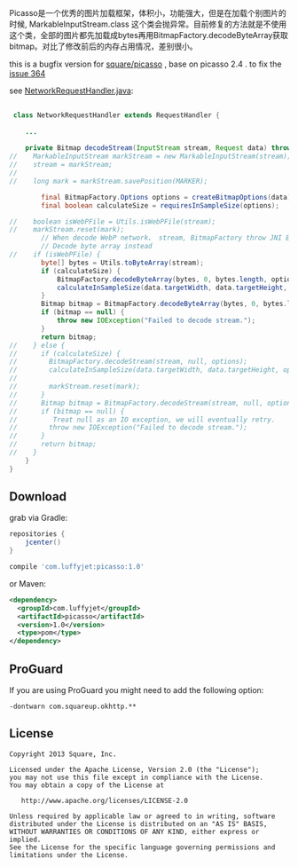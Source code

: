 Picasso是一个优秀的图片加载框架，体积小，功能强大，但是在加载个别图片的时候, MarkableInputStream.class 这个类会抛异常。目前修复的方法就是不使用这个类，全部的图片都先加载成bytes再用BitmapFactory.decodeByteArray获取bitmap。对比了修改前后的内存占用情况，差别很小。

this is a bugfix version for [square/picasso](https://github.com/square/picasso) , base on picasso 2.4 . to fix the [issue 364](https://github.com/square/picasso/issues/364)

see [NetworkRequestHandler.java](https://github.com/luffyjet/picassomod/blob/master/picasso/src/main/java/com/squareup/picasso/NetworkRequestHandler.java):
 
```java
 
 class NetworkRequestHandler extends RequestHandler {
    
    ...
    
    private Bitmap decodeStream(InputStream stream, Request data) throws IOException {
//    MarkableInputStream markStream = new MarkableInputStream(stream);
//    stream = markStream;
//
//    long mark = markStream.savePosition(MARKER);

        final BitmapFactory.Options options = createBitmapOptions(data);
        final boolean calculateSize = requiresInSampleSize(options);

//    boolean isWebPFile = Utils.isWebPFile(stream);
//    markStream.reset(mark);
        // When decode WebP network、 stream, BitmapFactory throw JNI Exception and make app crash.
        // Decode byte array instead
//    if (isWebPFile) {
        byte[] bytes = Utils.toByteArray(stream);
        if (calculateSize) {
            BitmapFactory.decodeByteArray(bytes, 0, bytes.length, options);
            calculateInSampleSize(data.targetWidth, data.targetHeight, options, data);
        }
        Bitmap bitmap = BitmapFactory.decodeByteArray(bytes, 0, bytes.length, options);
        if (bitmap == null) {
            throw new IOException("Failed to decode stream.");
        }
        return bitmap;
//    } else {
//      if (calculateSize) {
//        BitmapFactory.decodeStream(stream, null, options);
//        calculateInSampleSize(data.targetWidth, data.targetHeight, options, data);
//
//        markStream.reset(mark);
//      }
//      Bitmap bitmap = BitmapFactory.decodeStream(stream, null, options);
//      if (bitmap == null) {
//         Treat null as an IO exception, we will eventually retry.
//        throw new IOException("Failed to decode stream.");
//      }
//      return bitmap;
//    }
    }
}

```

Download
--------

grab via Gradle:
```groovy
repositories {
    jcenter()
}

compile 'com.luffyjet:picasso:1.0'
```
or Maven:
```xml
<dependency>
  <groupId>com.luffyjet</groupId>
  <artifactId>picasso</artifactId>
  <version>1.0</version>
  <type>pom</type>
</dependency>
```



ProGuard
--------

If you are using ProGuard you might need to add the following option:
```
-dontwarn com.squareup.okhttp.**
```



License
--------

    Copyright 2013 Square, Inc.

    Licensed under the Apache License, Version 2.0 (the "License");
    you may not use this file except in compliance with the License.
    You may obtain a copy of the License at

       http://www.apache.org/licenses/LICENSE-2.0

    Unless required by applicable law or agreed to in writing, software
    distributed under the License is distributed on an "AS IS" BASIS,
    WITHOUT WARRANTIES OR CONDITIONS OF ANY KIND, either express or implied.
    See the License for the specific language governing permissions and
    limitations under the License.


 [1]: http://square.github.io/picasso/
 [2]: https://search.maven.org/remote_content?g=com.squareup.picasso&a=picasso&v=LATEST
 [snap]: https://oss.sonatype.org/content/repositories/snapshots/
